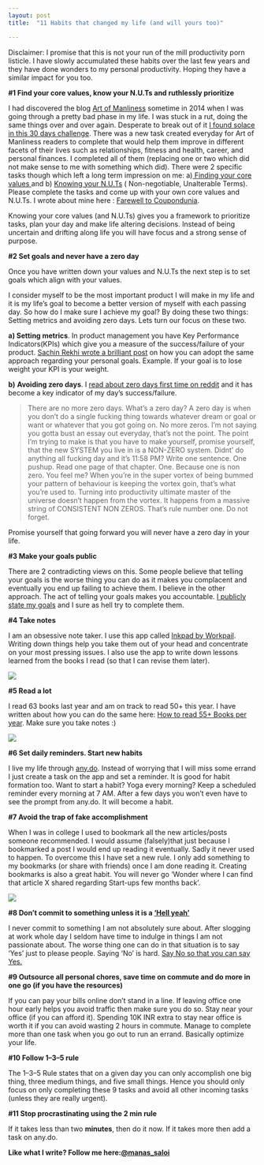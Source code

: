 ```yaml
---
layout: post
title:  "11 Habits that changed my life (and will yours too)"

---
```


Disclaimer: I promise that this is not your run of the mill productivity porn listicle. I have slowly accumulated these habits over the last few years and they have done wonders to my personal productivity. Hoping they have a similar impact for you too.

**#1 Find your core values, know your N.U.Ts and ruthlessly prioritize**

I had discovered the blog [Art of Manliness](http://www.artofmanliness.com/) sometime in 2014 when I was going through a pretty bad phase in my life. I was stuck in a rut, doing the same things over and over again. Desperate to break out of it [I found solace in this 30 days challenge](http://www.artofmanliness.com/2009/06/30/30-days-to-a-better-man-wrap-up/). There was a new task created everyday for Art of Manliness readers to complete that would help them improve in different facets of their lives such as relationships, fitness and health, career, and personal finances. I completed all of them (replacing one or two which did not make sense to me with something which did). There were 2 specific tasks though which left a long term impression on me: a)[ Finding your core values ](http://www.artofmanliness.com/2009/05/31/30-days-to-a-better-man-day-1-define-your-core-values/)and b) [Knowing your N.U.Ts](http://www.artofmanliness.com/2009/06/17/30-days-to-a-better-man-day-18-find-your-n-u-t-s/) ( Non-negotiable, Unalterable Terms). Please complete the tasks and come up with your own core values and N.U.Ts. I wrote about mine here : [Farewell to Coupondunia](http://www.linkedin.com/pulse/farewell-coupondunia-manas-j-saloi).

Knowing your core values (and N.U.Ts) gives you a framework to prioritize tasks, plan your day and make life altering decisions. Instead of being uncertain and drifting along life you will have focus and a strong sense of purpose.

**#2 Set goals and never have a zero day**

Once you have written down your values and N.U.Ts the next step is to set goals which align with your values.

I consider myself to be the most important product I will make in my life and it is my life’s goal to become a better version of myself with each passing day. So how do I make sure I achieve my goal? By doing these two things: Setting metrics and avoiding zero days. Lets turn our focus on these two.

**a) Setting metrics**. In product management you have Key Performance Indicators(KPIs) which give you a measure of the success/failure of your product. [Sachin Rekhi wrote a brilliant post](http://www.sachinrekhi.com/how-i-determined-my-health-kpis-by-analyzing-the-leading-causes-of-death) on how you can adopt the same approach regarding your personal goals. Example. If your goal is to lose weight your KPI is your weight.

**b)** **Avoiding zero days**. I [read about zero days first time on reddit](http://www.reddit.com/r/getdisciplined/comments/1q96b5/i_just_dont_care_about_myself/cdah4af) and it has become a key indicator of my day’s success/failure.
> There are no more zero days. What’s a zero day? A zero day is when you don’t do a single fucking thing towards whatever dream or goal or want or whatever that you got going on. No more zeros. I’m not saying you gotta bust an essay out everyday, that’s not the point. The point I’m trying to make is that you have to make yourself, promise yourself, that the new SYSTEM you live in is a NON-ZERO system. Didnt’ do anything all fucking day and it’s 11:58 PM? Write one sentence. One pushup. Read one page of that chapter. One. Because one is non zero. You feel me? When you’re in the super vortex of being bummed your pattern of behaviour is keeping the vortex goin, that’s what you’re used to. Turning into productivity ultimate master of the universe doesn’t happen from the vortex. It happens from a massive string of CONSISTENT NON ZEROS. That’s rule number one. Do not forget.

Promise yourself that going forward you will never have a zero day in your life.

**#3 Make your goals public**

There are 2 contradicting views on this. Some people believe that telling your goals is the worse thing you can do as it makes you complacent and eventually you end up failing to achieve them. I believe in the other approach. The act of telling your goals makes you accountable. [I publicly state my goals](https://www.quora.com/What-do-you-want-in-2015/answer/Manas-J-Saloi) and I sure as hell try to complete them.

**#4 Take notes**

I am an obsessive note taker. I use this app called [Inkpad by Workpail](https://play.google.com/store/apps/details?id=com.workpail.inkpad.notepad.notes&hl=en). Writing down things help you take them out of your head and concentrate on your most pressing issues. I also use the app to write down lessons learned from the books I read (so that I can revise them later).

![](https://cdn-images-1.medium.com/max/2160/1*KfbhC6Awmazp_fu3kk4Cvw.png)

**#5 Read a lot**

I read 63 books last year and am on track to read 50+ this year. I have written about how you can do the same here: [How to read 55+ Books per year](https://www.linkedin.com/pulse/how-read-55-books-per-year-manas-j-saloi). Make sure you take notes :)

![](https://cdn-images-1.medium.com/max/9280/1*TrbuymrKqbihht1bpP8pdw.jpeg)

**#6 Set daily reminders. Start new habits**

I live my life through [any.do](https://play.google.com/store/apps/details?id=com.anydo). Instead of worrying that I will miss some errand I just create a task on the app and set a reminder. It is good for habit formation too. Want to start a habit? Yoga every morning? Keep a scheduled reminder every morning at 7 AM. After a few days you won’t even have to see the prompt from any.do. It will become a habit.

**#7 Avoid the trap of fake accomplishment**

When I was in college I used to bookmark all the new articles/posts someone recommended. I would assume (falsely)that just because I bookmarked a post I would end up reading it eventually. Sadly it never used to happen. To overcome this I have set a new rule. I only add something to my bookmarks (or share with friends) once I am done reading it. Creating bookmarks is also a great habit. You will never go ‘Wonder where I can find that article X shared regarding Start-ups few months back’.

![](https://cdn-images-1.medium.com/max/2160/1*cR97uUsBWg098H8b0cczwQ.png)

**#8 Don’t commit to something unless it is a [‘Hell yeah’](http://sivers.org/hellyeah)**

I never commit to something I am not absolutely sure about. After slogging at work whole day I seldom have time to indulge in things I am not passionate about. The worse thing one can do in that situation is to say ‘Yes’ just to please people. Saying ‘No’ is hard. [Say No so that you can say Yes.](https://zenhabits.net/say-yes/)

**#9 Outsource all personal chores, save time on commute and do more in one go (if you have the resources)**

If you can pay your bills online don’t stand in a line. If leaving office one hour early helps you avoid traffic then make sure you do so. Stay near your office (if you can afford it). Spending 10K INR extra to stay near office is worth it if you can avoid wasting 2 hours in commute. Manage to complete more than one task when you go out to run an errand. Basically optimize your life.

**#10 Follow 1–3–5 rule**

The 1–3–5 Rule states that on a given day you can only accomplish one big thing, three medium things, and five small things. Hence you should only focus on only completing these 9 tasks and avoid all other incoming tasks (unless they are really urgent).

**#11 Stop procrastinating using the 2 min rule**

If it takes less than two **minutes**, then do it now. If it takes more then add a task on any.do.

**Like what I write? Follow me here:[@manas_saloi](http://twitter.com/manas_saloi)**
